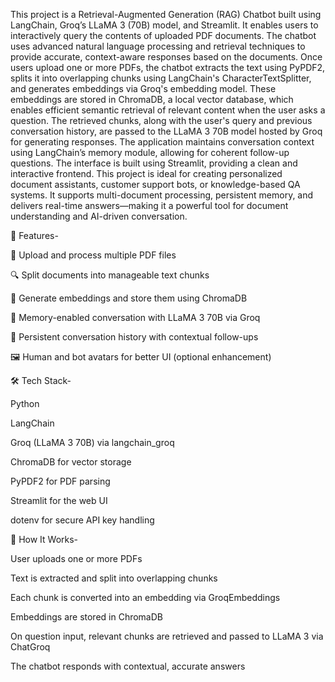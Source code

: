 This project is a Retrieval-Augmented Generation (RAG) Chatbot built using LangChain, Groq’s LLaMA 3 (70B) model, and Streamlit. It enables users to interactively query the contents of uploaded PDF documents. The chatbot uses advanced natural language processing and retrieval techniques to provide accurate, context-aware responses based on the documents.
Once users upload one or more PDFs, the chatbot extracts the text using PyPDF2, splits it into overlapping chunks using LangChain's CharacterTextSplitter, and generates embeddings via Groq's embedding model. These embeddings are stored in ChromaDB, a local vector database, which enables efficient semantic retrieval of relevant content when the user asks a question.
The retrieved chunks, along with the user's query and previous conversation history, are passed to the LLaMA 3 70B model hosted by Groq for generating responses. The application maintains conversation context using LangChain’s memory module, allowing for coherent follow-up questions.
The interface is built using Streamlit, providing a clean and interactive frontend. This project is ideal for creating personalized document assistants, customer support bots, or knowledge-based QA systems.
It supports multi-document processing, persistent memory, and delivers real-time answers—making it a powerful tool for document understanding and AI-driven conversation.


🚀 Features-


📄 Upload and process multiple PDF files

🔍 Split documents into manageable text chunks

🔗 Generate embeddings and store them using ChromaDB

🧠 Memory-enabled conversation with LLaMA 3 70B via Groq

💬 Persistent conversation history with contextual follow-ups

🖼️ Human and bot avatars for better UI (optional enhancement)



🛠️ Tech Stack-


Python

LangChain

Groq (LLaMA 3 70B) via langchain_groq

ChromaDB for vector storage

PyPDF2 for PDF parsing

Streamlit for the web UI

dotenv for secure API key handling



📂 How It Works-


User uploads one or more PDFs

Text is extracted and split into overlapping chunks

Each chunk is converted into an embedding via GroqEmbeddings

Embeddings are stored in ChromaDB

On question input, relevant chunks are retrieved and passed to LLaMA 3 via ChatGroq

The chatbot responds with contextual, accurate answers

